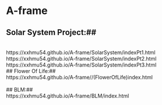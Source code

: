 # A-frame

## Solar System Project:##
<br>
https://xxhmu54.github.io/A-frame/SolarSystem/indexPt1.html
<br>
https://xxhmu54.github.io/A-frame/SolarSystem/indexPt2.html
<br>
https://xxhmu54.github.io/A-frame/SolarSystem/indexPt3.html

<br>
## Flower Of Life:##
<br>
https://xxhmu54.github.io/A-frame//(FlowerOfLife)index.html
<br>
<br>
## BLM:##
<br>
https://xxhmu54.github.io/A-frame/BLM/index.html
